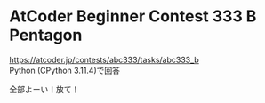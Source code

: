 # AtCoder Beginner Contest 333 B Pentagon  
https://atcoder.jp/contests/abc333/tasks/abc333_b  
Python (CPython 3.11.4)で回答  

全部よーい！放て！
